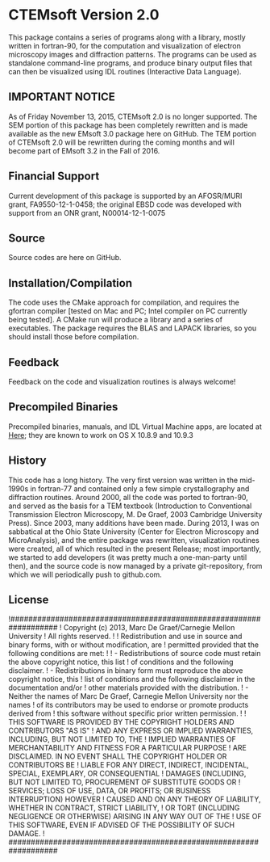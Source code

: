 # CTEMsoft Version 2.0 #

This package contains a series of programs along with a library, mostly written in fortran-90, for the computation and visualization of electron microscopy images and diffraction patterns. The programs can be used as standalone command-line programs, and produce binary output files that can then be visualized using IDL routines (Interactive Data Language).

## IMPORTANT NOTICE ##
As of Friday November 13, 2015, CTEMsoft 2.0 is no longer supported.  The SEM portion of this package has been completely rewritten and is made available as the new EMsoft 3.0 package here on GitHub.  The TEM portion of CTEMsoft 2.0 will be rewritten during the coming months and will become part of EMsoft 3.2 in the Fall of 2016.

## Financial Support ##
Current development of this package is supported by an AFOSR/MURI grant, FA9550-12-1-0458; the original EBSD code was developed with support from an ONR grant, N00014-12-1-0075

## Source ##
Source codes are here on GitHub. 
## Installation/Compilation ##
The code uses the CMake approach for compilation, and requires the gfortran compiler [tested on Mac and PC; Intel compiler on PC currently being tested].  A CMake run will produce a library and a series of executables.  The package requires the BLAS and LAPACK libraries, so you should install those before compilation.

## Feedback ##
Feedback on the code and visualization routines is always welcome!

## Precompiled Binaries ##
Precompiled binaries, manuals, and IDL Virtual Machine apps, are located at [Here](http://muri.materials.cmu.edu/binaries/CTEMsoft-2.0-OSX.zip); they are known to work on OS X 10.8.9 and 10.9.3

## History ##
This code has a long history. The very first version was written in the mid-1990s in fortran-77 and contained only a few simple crystallography and diffraction routines.  Around 2000, all the code was ported to fortran-90, and served as the basis for a TEM textbook (Introduction to Conventional Transmission Electron Microscopy, M. De Graef, 2003 Cambridge University Press).  Since 2003, many additions have been made.  During 2013, I was on sabbatical at the Ohio State University (Center for Electron Microscopy and MicroAnalysis), and the entire package was rewritten, visualization routines were created, all of which resulted in the present Release; most importantly, we started to add developers (it was pretty much a one-man-party until then), and the source code is now managed by a private git-repository, from which we will periodically push to github.com. 

## License ##

!###################################################################
! Copyright (c) 2013, Marc De Graef/Carnegie Mellon University
! All rights reserved.
!
! Redistribution and use in source and binary forms, with or without modification, are 
! permitted provided that the following conditions are met:
!
!     - Redistributions of source code must retain the above copyright notice, this list 
!        of conditions and the following disclaimer.
!     - Redistributions in binary form must reproduce the above copyright notice, this 
!        list of conditions and the following disclaimer in the documentation and/or 
!        other materials provided with the distribution.
!     - Neither the names of Marc De Graef, Carnegie Mellon University nor the names 
!        of its contributors may be used to endorse or promote products derived from 
!        this software without specific prior written permission.
!
! THIS SOFTWARE IS PROVIDED BY THE COPYRIGHT HOLDERS AND CONTRIBUTORS "AS IS" 
! AND ANY EXPRESS OR IMPLIED WARRANTIES, INCLUDING, BUT NOT LIMITED TO, THE 
! IMPLIED WARRANTIES OF MERCHANTABILITY AND FITNESS FOR A PARTICULAR PURPOSE 
! ARE DISCLAIMED. IN NO EVENT SHALL THE COPYRIGHT HOLDER OR CONTRIBUTORS BE 
! LIABLE FOR ANY DIRECT, INDIRECT, INCIDENTAL, SPECIAL, EXEMPLARY, OR CONSEQUENTIAL 
! DAMAGES (INCLUDING, BUT NOT LIMITED TO, PROCUREMENT OF SUBSTITUTE GOODS OR 
! SERVICES; LOSS OF USE, DATA, OR PROFITS; OR BUSINESS INTERRUPTION) HOWEVER 
! CAUSED AND ON ANY THEORY OF LIABILITY, WHETHER IN CONTRACT, STRICT LIABILITY, 
! OR TORT (INCLUDING NEGLIGENCE OR OTHERWISE) ARISING IN ANY WAY OUT OF THE 
! USE OF THIS SOFTWARE, EVEN IF ADVISED OF THE POSSIBILITY OF SUCH DAMAGE.
! ###################################################################

